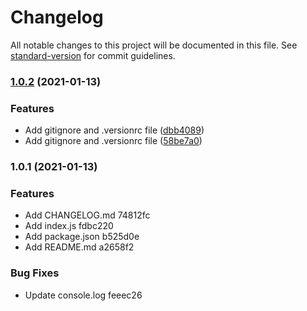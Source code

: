 # Changelog

All notable changes to this project will be documented in this file. See [standard-version](https://github.com/conventional-changelog/standard-version) for commit guidelines.

### [1.0.2](https://github.com/rmi22186/rob-changelog-release-test/compare/v1.0.1...v1.0.2) (2021-01-13)


### Features

* Add gitignore and .versionrc file ([dbb4089](https://github.com/rmi22186/rob-changelog-release-test/commit/dbb40894cdfad092544bafb5eb1ae6c3a734420a))
* Add gitignore and .versionrc file ([58be7a0](https://github.com/rmi22186/rob-changelog-release-test/commit/58be7a0f4cfbe8fa1d16c7811a9f93a79b9bf0a3))

### 1.0.1 (2021-01-13)


### Features

* Add CHANGELOG.md 74812fc
* Add index.js fdbc220
* Add package.json b525d0e
* Add README.md a2658f2


### Bug Fixes

* Update console.log feeec26
